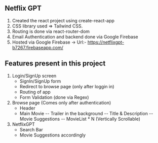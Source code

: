 ## Netflix GPT

1. Created the react project using create-react-app
2. CSS library used => Tailwind CSS.
3. Routing is done via react-router-dom
4. Email Authentication and backend done via Google Firebase
5. Hosted via Google Firebase -> Url:- https://netflixgpt-b7267.firebaseapp.com/

## Features present in this project

1. Login/SignUp screen
    - SignIn/SignUp form
    - Redirect to browse page (only after loggin in)
    - Routing of app
    - Form Validation (done via Regex)
2. Browse page (Comes only after authentication)
    - Header
    - Main Movie
        -- Trailer in the background 
        -- Title & Description
        -- Movie Suggestions
            -- MovieList * N (Vertically Scrollable)
3. NetflixGPT
    - Search Bar
    - Movie Suggestions accordingly

